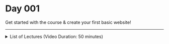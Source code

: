# Day 001
Get started with the course & create your first basic website!

---

<details>
    <summary>List of Lectures (Video Duration: 50 minutes)</summary>
    <ul>
        <li>Welcome to This Course!</li>
        <li>What Is "Web Development" & How Does The Web Work?</li>
        <li>The Three Key Programming Languages</li>
        <li>How The Web Works: A Deep Dive</li>
        <li>What About The "www"?</li>
        <li>The 100 Days of Code Challenge!</li>
        <li>How To Get The Most Out Of This Course</li>
        <li>Stuck in the Course? We Got you Covered!</li>
        <li>How To Use The Attached Code</li>
        <li>Module Introduction</li>
        <li>Creating our First HTML Page</li>
    </ul>
</details>